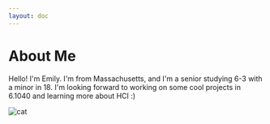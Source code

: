 ```yaml
---
layout: doc
---
```


# About Me

Hello! I'm Emily. I'm from Massachusetts, and I'm a senior studying 6-3 with a minor in 18. I'm looking forward to working on some cool projects in 6.1040 and learning more about HCI :\)

![cat](/Users/emilychen/VSC/portfolio-emilychen/assets/images/catface.jpeg)
